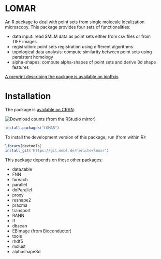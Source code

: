 # LOMAR

An R package to deal with point sets from single molecule localization microscopy.
This package provides four sets of functionalities:
  - data input: read SMLM data as point sets either from csv files or from TIFF images
  - registration: point sets registration using different algorithms
  - topological data analysis: compute similarity between point sets using persistent homology
  - alpha-shapes: compute alpha-shapes of point sets and derive 3d shape features
  
  [A preprint describing the package is available on bioRxiv](https://www.biorxiv.org/content/10.1101/2022.05.30.493957v1).

# Installation

The package is [available on CRAN](https://cran.r-project.org/package=LOMAR).

![Download counts](https://cranlogs.r-pkg.org/badges/grand-total/LOMAR) (from the RStudio mirror)

``` R
install.packages("LOMAR")
```

To install the development version of this package, run (from within R):

``` R
library(devtools)
install_git('https://git.embl.de/heriche/lomar')
```

This package depends on these other packages:
  * data.table
  * FNN
  * foreach
  * parallel
  * doParallel
  * proxy
  * reshape2
  * pracma
  * transport
  * RANN
  * ff
  * dbscan
  * EBImage (from Bioconductor)
  * tools
  * rhdf5
  * mclust
  * alphashape3d

  

